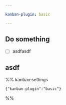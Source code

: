 ```yaml
---

kanban-plugin: basic

---
```


## Do something

- [ ] asdfasdf


## asdf





%% kanban:settings
```
{"kanban-plugin":"basic"}
```
%%